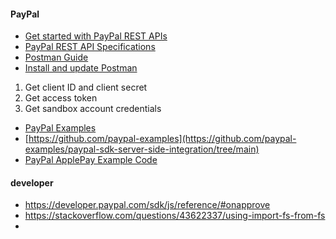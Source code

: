 #### PayPal
- [Get started with PayPal REST APIs](https://developer.paypal.com/api/rest/) 
- [PayPal REST API Specifications](https://github.com/paypal/paypal-rest-api-specifications)
- [Postman Guide](https://developer.paypal.com/api/rest/postman/)
- [Install and update Postman](https://learning.postman.com/docs/getting-started/installation/installation-and-updates/)
1. Get client ID and client secret
2. Get access token
3. Get sandbox account credentials
- [PayPal Examples](https://github.com/paypal-examples)
- [https://github.com/paypal-examples](https://github.com/paypal-examples/paypal-sdk-server-side-integration/tree/main)
- [PayPal ApplePay Example Code](https://github.com/paypal-examples/applepay)

#### developer
- https://developer.paypal.com/sdk/js/reference/#onapprove
- https://stackoverflow.com/questions/43622337/using-import-fs-from-fs
- 
